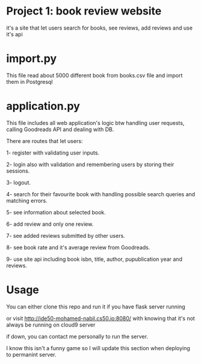 # Project 1: book review website
it's a site that let users search for books, see reviews, add reviews and use it's api 


# import.py 
This file read about 5000 different book from books.csv file and import them in Postgresql


# application.py
This file includes all web application's logic btw handling user requests, calling Goodreads API and dealing with DB.

There are routes that let users:

1- register with validating user inputs.

2- login also with validation and remembering users by storing their sessions.

3- logout.

4- search for their favourite book with handling possible search queries and matching errors.

5- see information about selected book.

6- add review and only one review.

7- see added reviews submitted by other users.

8- see book rate and it's average review from Goodreads.

9- use site api including book isbn, title, author, pupublication year and reviews.


# Usage 
You can either clone this repo and run it if you have flask server running

or visit http://ide50-mohamed-nabil.cs50.io:8080/ with knowing that it's not always be running on cloud9 server

if down, you can contact me personally to run the server. 

I know this isn't a funny game so I will update this section when deploying to permanint server.
